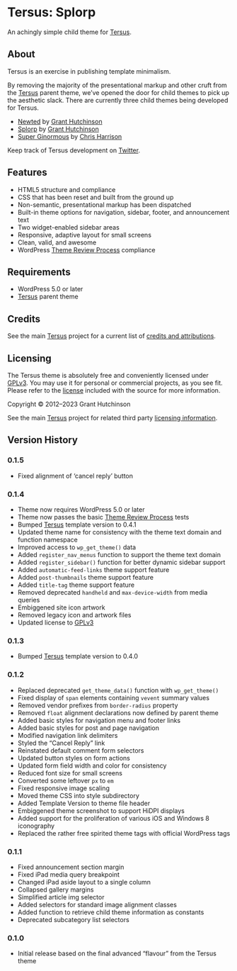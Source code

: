 
# Tersus: Splorp

An achingly simple child theme for [Tersus](https://github.com/splorp/tersus/).


## About

Tersus is an exercise in publishing template minimalism.

By removing the majority of the presentational markup and other cruft from the [Tersus](https://github.com/splorp/tersus/) parent theme, we’ve opened the door for child themes to pick up the aesthetic slack. There are currently three child themes being developed for Tersus.

+ [Newted](https://github.com/splorp/newted/) by [Grant Hutchinson](https://splorp.me/)
+ [Splorp](https://github.com/splorp/splorp/) by [Grant Hutchinson](https://splorp.me/)
+ [Super Ginormous](https://github.com/cdharrison/super-ginormous) by [Chris Harrison](http://cdharrison.com/)

Keep track of Tersus development on [Twitter](https://twitter.com/tersustheme).


## Features

+ HTML5 structure and compliance
+ CSS that has been reset and built from the ground up
+ Non-semantic, presentational markup has been dispatched
+ Built-in theme options for navigation, sidebar, footer, and announcement text
+ Two widget-enabled sidebar areas
+ Responsive, adaptive layout for small screens
+ Clean, valid, and awesome
+ WordPress [Theme Review Process](https://make.wordpress.org/themes/handbook/review/) compliance


## Requirements

* WordPress 5.0 or later
* [Tersus](https://github.com/splorp/tersus/) parent theme


## Credits

See the main [Tersus](https://github.com/splorp/tersus/) project for a current list of [credits and attributions](https://github.com/splorp/tersus/#credits).


## Licensing

The Tersus theme is absolutely free and conveniently licensed under [GPLv3](https://www.gnu.org/licenses/gpl-3.0.html). You may use it for personal or commercial projects, as you see fit. Please refer to the [license](https://github.com/splorp/tersus/blob/master/license.txt) included with the source for more information.

Copyright © 2012–2023 Grant Hutchinson

See the main [Tersus](https://github.com/splorp/tersus/) project for related third party [licensing information](https://github.com/splorp/tersus/#licensing).


## Version History

### 0.1.5

+ Fixed alignment of ‘cancel reply’ button

### 0.1.4

+ Theme now requires WordPress 5.0 or later
+ Theme now passes the basic [Theme Review Process](https://make.wordpress.org/themes/handbook/review/) tests
+ Bumped [Tersus](https://github.com/splorp/tersus/) template version to 0.4.1
+ Updated theme name for consistency with the theme text domain and function namespace
+ Improved access to `wp_get_theme()` data
+ Added `register_nav_menus` function to support the theme text domain
+ Added `register_sidebar()` function for better dynamic sidebar support
+ Added `automatic-feed-links` theme support feature
+ Added `post-thumbnails` theme support feature
+ Added `title-tag` theme support feature
+ Removed deprecated `handheld` and `max-device-width` from media queries 
+ Embiggened site icon artwork
+ Removed legacy icon and artwork files
+ Updated license to [GPLv3](https://www.gnu.org/licenses/gpl-3.0.html)


### 0.1.3

+ Bumped [Tersus](https://github.com/splorp/tersus/) template version to 0.4.0


### 0.1.2

+ Replaced deprecated `get_theme_data()` function with `wp_get_theme()`
+ Fixed display of `span` elements containing `vevent` summary values 
+ Removed vendor prefixes from `border-radius` property
+ Removed `float` alignment declarations now defined by parent theme
+ Added basic styles for navigation menu and footer links
+ Added basic styles for post and page navigation
+ Modified navigation link delimiters
+ Styled the “Cancel Reply” link
+ Reinstated default comment form selectors
+ Updated button styles on form actions
+ Updated form field width and color for consistency
+ Reduced font size for small screens
+ Converted some leftover `px` to `em`
+ Fixed responsive image scaling
+ Moved theme CSS into style subdirectory
+ Added Template Version to theme file header
+ Embiggened theme screenshot to support HiDPI displays
+ Added support for the proliferation of various iOS and Windows 8 iconography
+ Replaced the rather free spirited theme tags with official WordPress tags


### 0.1.1

+ Fixed announcement section margin
+ Fixed iPad media query breakpoint
+ Changed iPad aside layout to a single column
+ Collapsed gallery margins
+ Simplified article img selector
+ Added selectors for standard image alignment classes
+ Added function to retrieve child theme information as constants
+ Deprecated subcategory list selectors


### 0.1.0

+ Initial release based on the final advanced “flavour” from the Tersus theme
